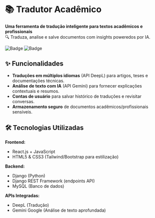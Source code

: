 # 📚 Tradutor Acadêmico  

**Uma ferramenta de tradução inteligente para textos acadêmicos e profissionais**  
🔍 Traduza, analise e salve documentos com insights poweredos por IA.  

![Badge](https://img.shields.io/badge/status-em%20desenvolvimento-yellow) 
![Badge](https://img.shields.io/badge/license-MIT-blue)  

## ✨ Funcionalidades  
- **Traduções em múltiplos idiomas** (API DeepL) para artigos, teses e documentações técnicas.  
- **Análise de texto com IA** (API Gemini) para fornecer explicações contextuais e resumos.  
- **Contas de usuário** para salvar histórico de traduções e revisitar conversas.  
- **Armazenamento seguro** de documentos acadêmicos/profissionais sensíveis.  

## 🛠️ Tecnologias Utilizadas  
**Frontend:**  
- React.js + JavaScript  
- HTML5 & CSS3 (Tailwind/Bootstrap para estilização)  

**Backend:**  
- Django (Python)  
- Django REST Framework (endpoints API)  
- MySQL (Banco de dados)  

**APIs Integradas:**  
- DeepL (Tradução)  
- Gemini Google (Análise de texto aprofundada)  
